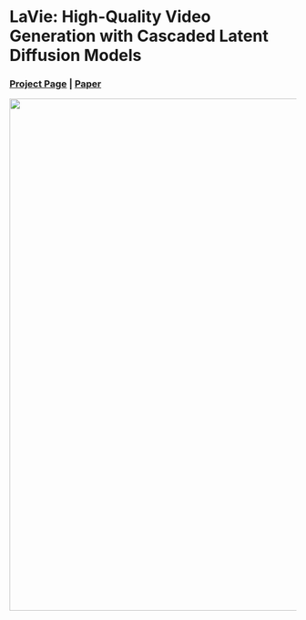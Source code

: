 # LaVie: High-Quality Video Generation with Cascaded Latent Diffusion Models
### [Project Page](https://vchitect.github.io/LaVie-project/) | [Paper]()

<img src="lavie_9.gif" width="900">
